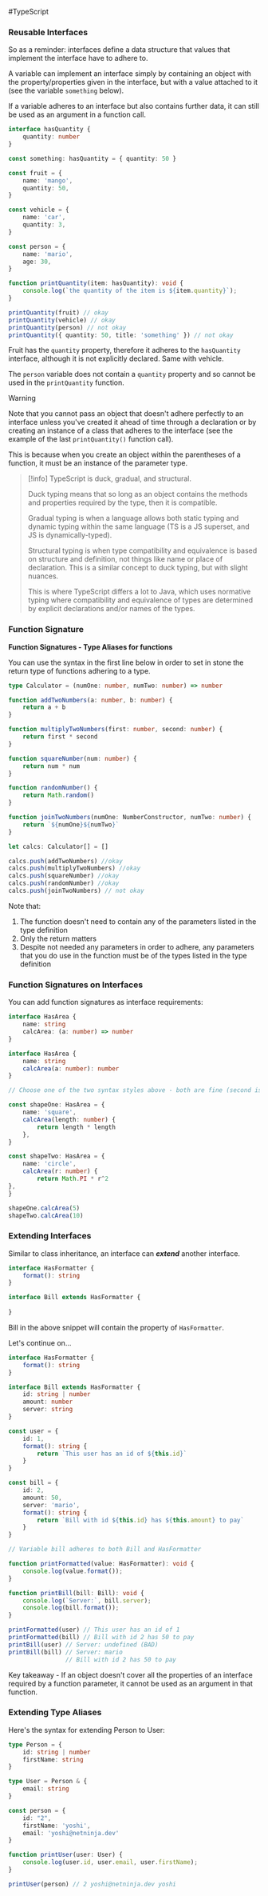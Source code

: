 #TypeScript
### Reusable Interfaces

So as a reminder: interfaces define a data structure that values that implement the interface have to adhere to.

A variable can implement an interface simply by containing an object with the property/properties given in the interface, but with a value attached to it (see the variable `something` below).

If a variable adheres to an interface but also contains further data, it can still be used as an argument in a function call.

```ts
interface hasQuantity {
	quantity: number
}

const something: hasQuantity = { quantity: 50 }

const fruit = {
	name: 'mango',
	quantity: 50,
}

const vehicle = {
	name: 'car',
	quantity: 3,
}

const person = {
	name: 'mario',
	age: 30,
}

function printQuantity(item: hasQuantity): void {
	console.log(`the quantity of the item is ${item.quantity}`);
}

printQuantity(fruit) // okay
printQuantity(vehicle) // okay
printQuantity(person) // not okay
printQuantity({ quantity: 50, title: 'something' }) // not okay

```

Fruit has the `quantity` property, therefore it adheres to the `hasQuantity` interface, although it is not explicitly declared. Same with vehicle. 

The `person` variable does not contain a `quantity` property and so cannot be used in the `printQuantity` function. 

>[!warning]
>Note that you cannot pass an object that doesn't adhere perfectly to an interface unless you've created it ahead of time through a declaration or by creating an instance of a class that adheres to the interface (see the example of the last `printQuantity()` function call). 
>
>This is because when you create an object within the parentheses of a function, it must be an instance of the parameter type.

>[!info]
>TypeScript is duck, gradual, and structural. 
>
>Duck typing means that so long as an object contains the methods and properties required by the type, then it is compatible. 
>
>Gradual typing is when a language allows both static typing and dynamic typing within the same language (TS is a JS superset, and JS is dynamically-typed). 
>
>Structural typing is when type compatibility and equivalence is based on structure and definition, not things like name or place of declaration. This is a similar concept to duck typing, but with slight nuances. 
>
>This is where TypeScript differs a lot to Java, which uses normative typing where compatibility and equivalence of types are determined by explicit declarations and/or names of the types.

### Function Signature

**Function Signatures - Type Aliases for functions**

You can use the syntax in the first line below in order to set in stone the return type of functions adhering to a type. 

```ts
type Calculator = (numOne: number, numTwo: number) => number

function addTwoNumbers(a: number, b: number) {
	return a + b
}

function multiplyTwoNumbers(first: number, second: number) {
	return first * second
}

function squareNumber(num: number) {
	return num * num
}

function randomNumber() {
	return Math.random()
}

function joinTwoNumbers(numOne: NumberConstructor, numTwo: number) {
	return `${numOne}${numTwo}`
}

let calcs: Calculator[] = []

calcs.push(addTwoNumbers) //okay
calcs.push(multiplyTwoNumbers) //okay
calcs.push(squareNumber) //okay
calcs.push(randomNumber) //okay
calcs.push(joinTwoNumbers) // not okay
```

Note that:
1. The function doesn't need to contain any of the parameters listed in the type definition
2. Only the return matters
3. Despite not needed any parameters in order to adhere, any parameters that you do use in the function must be of the types listed in the type definition

### Function Signatures on Interfaces

You can add function signatures as interface requirements:

```ts
interface HasArea {
	name: string
	calcArea: (a: number) => number
}

interface HasArea {
	name: string
	calcArea(a: number): number
}

// Choose one of the two syntax styles above - both are fine (second is more natural to me)

const shapeOne: HasArea = {
	name: 'square',
	calcArea(length: number) {
		return length * length
	},
}

const shapeTwo: HasArea = {
	name: 'circle',
	calcArea(r: number) {
		return Math.PI * r^2
},
}

shapeOne.calcArea(5)
shapeTwo.calcArea(10)
```

### Extending Interfaces

Similar to class inheritance, an interface can ***extend*** another interface.

```ts
interface HasFormatter {
	format(): string
}

interface Bill extends HasFormatter {
	
}

```

Bill in the above snippet will contain the property of `HasFormatter`.

Let's continue on...

```ts
interface HasFormatter {
	format(): string
}

interface Bill extends HasFormatter {
	id: string | number
	amount: number
	server: string
}

const user = {
	id: 1,
	format(): string {
		return `This user has an id of ${this.id}`
	}
}

const bill = {
	id: 2,
	amount: 50,
	server: 'mario',
	format(): string {
		return `Bill with id ${this.id} has ${this.amount} to pay`
	}
}

// Variable bill adheres to both Bill and HasFormatter

function printFormatted(value: HasFormatter): void {
	console.log(value.format());
}

function printBill(bill: Bill): void {
	console.log(`Server:`, bill.server);
	console.log(bill.format());
}

printFormatted(user) // This user has an id of 1
printFormatted(bill) // Bill with id 2 has 50 to pay
printBill(user) // Server: undefined (BAD)
printBill(bill) // Server: mario
				// Bill with id 2 has 50 to pay

```

Key takeaway - If an object doesn't cover all the properties of an interface required by a function parameter, it cannot be used as an argument in that function.

### Extending Type Aliases

Here's the syntax for extending Person to User:

```ts
type Person = {
	id: string | number
	firstName: string
}

type User = Person & {
	email: string
}
```

```ts
const person = {
	id: "2",
	firstName: 'yoshi',
	email: 'yoshi@netninja.dev'
}

function printUser(user: User) {
	console.log(user.id, user.email, user.firstName);
}

printUser(person) // 2 yoshi@netninja.dev yoshi
```